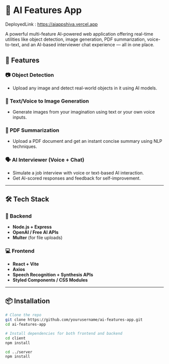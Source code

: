 # 🤖 AI Features App

DeployedLink : https://aiappshiva.vercel.app

A powerful multi-feature AI-powered web application offering real-time utilities like object detection, image generation, PDF summarization, voice-to-text, and an AI-based interviewer chat experience — all in one place.

## 🚀 Features

### 📷 Object Detection
- Upload any image and detect real-world objects in it using AI models.

### 🎨 Text/Voice to Image Generation
- Generate images from your imagination using text or your own voice inputs.

### 📄 PDF Summarization
- Upload a PDF document and get an instant concise summary using NLP techniques.

### 🗣️ AI Interviewer (Voice + Chat)
- Simulate a job interview with voice or text-based AI interaction.
- Get AI-scored responses and feedback for self-improvement.

---

## 🛠️ Tech Stack

### 🧠 Backend
- **Node.js + Express**
- **OpenAI / Free AI APIs**
- **Multer** (for file uploads)

### 💻 Frontend
- **React + Vite**
- **Axios**
- **Speech Recognition + Synthesis APIs**
- **Styled Components / CSS Modules**

---

## 📦 Installation

```bash
# Clone the repo
git clone https://github.com/yourusername/ai-features-app.git
cd ai-features-app

# Install dependencies for both frontend and backend
cd client
npm install

cd ../server
npm install
